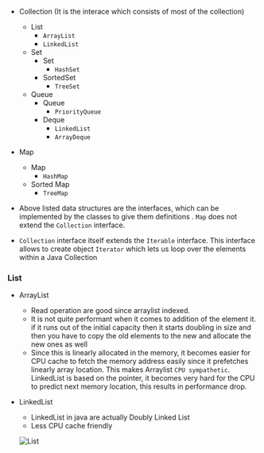 - Collection (It is the interace which consists of most of the collection)
    - List
        - `ArrayList`
        - `LinkedList`
    - Set
        - Set
            - `HashSet`
        - SortedSet
            - `TreeSet`
    - Queue
        - Queue
            - `PriorityQueue`
        - Deque
            - `LinkedList`
            - `ArrayDeque`

- Map 
    - Map
        - `HashMap`
    - Sorted Map
        - `TreeMap`


- Above listed data structures are the interfaces, which can be implemented by the classes to give them definitions . `Map` does not extend the `Collection` interface. 

- `Collection` interface itself extends the `Iterable` interface. This interface allows to create object `Iterator` which lets us loop over the elements within a Java Collection


### List

- ArrayList
    - Read operation are good since arraylist indexed.
    - It is not quite performant when it comes to addition of the element it. if it runs out of the initial capacity then it starts doubling in size and then you have to copy the old elements to the new and allocate the new ones as well
    - Since this is linearly allocated in the memory, it becomes easier for CPU cache to fetch the memory address easily since it prefetches linearly array location. This makes Arraylist `CPU sympathetic`. LinkedList is based on the pointer, it becomes very hard for the CPU to predict next memory location, this results in performance drop.

- LinkedList 
    - LinkedList in java are actually Doubly Linked List
    - Less CPU cache friendly

    ![List](https://user-images.githubusercontent.com/36666451/116467581-77481580-a88d-11eb-97c7-6addae4ff605.PNG)

    